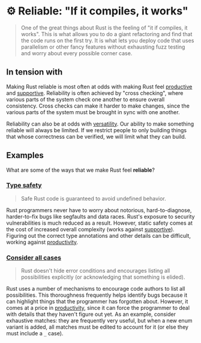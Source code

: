 # ⚙️ Reliable: "If it compiles, it works"

> One of the great things about Rust is the feeling of "it if compiles, it works". This is what allows you to do a giant refactoring and find that the code runs on the first try. It is what lets you deploy code that uses parallelism or other fancy features without exhausting fuzz testing and worry about every possible corner case.

[productive]: ./productive.md
[productivity]: ./productive.md
[supportive]: ./supportive.md
[versatility]: ./versatile.md

## In tension with

Making Rust reliable is most often at odds with making Rust feel [productive] and [supportive]. Reliability is often achieved by "cross checking", where various parts of the system check one another to ensure overall consistency. Cross checks can make it harder to make changes, since the various parts of the system must be brought in sync with one another.

Reliability can also be at odds with [versatility]. Our ability to make something reliable will always be limited. If we restrict people to only building things that whose correctness can be verified, we will limit what they can build.

## Examples

What are some of the ways that we make Rust feel **reliable**?

### [Type safety](./reliable/type_safety.md)

> Safe Rust code is guaranteed to avoid undefined behavior.

Rust programmers never have to worry about notorious, hard-to-diagnose, harder-to-fix bugs like segfaults and data races. Rust's exposure to security vulnerabilities is much reduced as a result. However, static safety comes at the cost of increased overall complexity (works against [supportive]). Figuring out the correct type annotations and other details can be difficult, working against [productivity].

### [Consider all cases](./reliable/consider_all_cases.md)

> Rust doesn't hide error conditions and encourages listing all possibilities explicitly (or acknowledging that something is elided).

Rust uses a number of mechanisms to encourage code authors to list all possibilities. This thoroughness frequently helps identify bugs because it can highlight things that the programmer has forgotten about. However, it comes at a price in [productivity], since it can force the programmer to deal with details that they haven't figure out yet. As an example, consider exhaustive matches: they are frequently very useful, but when a new enum variant is added, all matches must be edited to account for it (or else they must include a `_` case).
